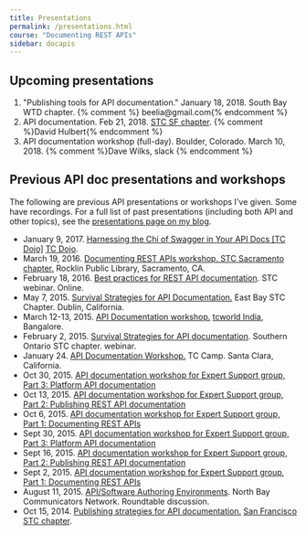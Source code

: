 ```yaml
---
title: Presentations
permalink: /presentations.html
course: "Documenting REST APIs"
sidebar: docapis
---
```


<h2>Upcoming presentations</h2>

<ol>
  <li>"Publishing tools for API documentation." January 18, 2018. South Bay WTD chapter. {% comment %}	beelia@gmail.com{% endcomment %}</li>
  <li>API documentation. Feb 21, 2018. <a href="https://stc-sf.org/">STC SF chapter</a>. {% comment %}David Hulbert{% endcomment %}</li>
  <li>API documentation workshop (full-day). Boulder, Colorado. March 10, 2018. {% comment %}Dave Wilks, slack {% endcomment %}</li>
</ol>

<h2>Previous API doc presentations and workshops</h2>

The following are previous API presentations or workshops I've given. Some have recordings. For a full list of past presentations (including both API and other topics), see the [presentations page on my blog](http://idratherbewriting.com/presentations/).
<ul>
   <li>January 9, 2017. <a href="http://idratherbewriting.com/2017/01/17/swagger-presentation-documenting-rest-apis/">Harnessing the Chi of Swagger in Your API Docs [TC Dojo]</a> <a href="http://www.single-sourcing.com/products/tcdojo/">TC Dojo</a>. </li>
   <li>March 19, 2016. <a href="http://idratherbewriting.com/2016/03/27/rest-api-workshop-recording-sacramento-stc/">Documenting REST APIs workshop. STC Sacramento chapter.</a> Rocklin Public Library, Sacramento, CA.</li>
   <li>February 18, 2016. <a href="http://idratherbewriting.com/files/apiwebinar/">Best practices for REST API documentation</a>. STC webinar. Online.</li>
   <li>May 7, 2015. <a href="http://idratherbewriting.com/2015/05/16/api-documentation-presentation-to-east-bay-stc-chapter/">Survival Strategies for API Documentation.</a> East Bay STC Chapter. Dublin, California.</li>
   <li>March 12-13, 2015. <a href="http://idratherbewriting.com/2015/03/19/recording-of-api-documentation-workshop-rest-and-javadoc-at-tcworld-india-2015/">API Documentation workshop.</a> <a href="http://conferences.tekom.de/tcworld-india-2015/">tcworld India</a>, Bangalore.</li>
   <li>February 2, 2015. <a href="http://idratherbewriting.com/2015/02/03/upcoming-webinar-survival-strategies-for-api-documentation/">Survival Strategies for API documentation</a>. Southern Ontario STC chapter. webinar.</li>
   <li>January 24. <a href="http://idratherbewriting.com/2015/01/27/api-workshop-video-audio-slides-workshop-files-from-tc-camp/">API Documentation Workshop.</a> TC Camp. Santa Clara, California.</li>
   <li>Oct 30, 2015. <a href="http://idratherbewriting.com/learnapidoc/">API documentation workshop for Expert Support group, Part 3: Platform API documentation</a></li>
   <li>Oct 13, 2015. <a href="http://idratherbewriting.com/learnapidoc/">API documentation workshop for Expert Support group, Part 2: Publishing REST API documentation</a></li>
   <li>Oct 6, 2015. <a href="http://idratherbewriting.com/learnapidoc/">API documentation workshop for Expert Support group, Part 1: Documenting REST APIs</a></li>
   <li>Sept 30, 2015. <a href="http://idratherbewriting.com/learnapidoc/">API documentation workshop for Expert Support group, Part 3: Platform API documentation</a></li>
   <li>Sept 16, 2015. <a href="http://idratherbewriting.com/learnapidoc/">API documentation workshop for Expert Support group, Part 2: Publishing REST API documentation</a></li>
   <li>Sept 2, 2015. <a href="http://idratherbewriting.com/learnapidoc/">API documentation workshop for Expert Support group, Part 1: Documenting REST APIs</a></li>
   <li>August 11, 2015. <a href="http://www.northbaycommunicators.org/2015/07/august-meeting-apisoftware-authoring-environments/">API/Software Authoring Environments</a>. North Bay Communicators Network. Roundtable discussion. </li>
   <li>Oct 15, 2014. <a href="http://idratherbewriting.com/2014/10/16/api-doc-presentation-slides-and-recording/">Publishing strategies for API documentation.</a> <a href="http://www.stc-sf.org/">San Francisco STC chapter</a>.</li>
</ul>

